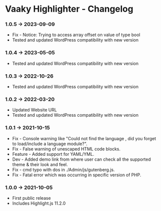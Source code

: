 # Vaaky Highlighter - Changelog

### 1.0.5 &#8594; 2023-09-09

- Fix - Notice: Trying to access array offset on value of type bool
- Tested and updated WordPress compatibility with new version

### 1.0.4 &#8594; 2023-05-05

- Tested and updated WordPress compatibility with new version

### 1.0.3 &#8594; 2022-10-26

- Tested and updated WordPress compatibility with new version

### 1.0.2 &#8594; 2022-03-20

- Updated Website URL
- Tested and updated WordPress compatibility with new version

### 1.0.1 &#8594; 2021-10-15

- Fix - Console warning like "Could not find the language <lang name>, did you forget to load/include a language module?".
- Fix - False warning of unescaped HTML code blocks.
- Feature - Added support for YAML/YML.
- Dev - Added demo link from where user can check all the supported theme & their look and feel.
- Fix - cmd typo with dos in ./Admin/js/gutenberg.js.
- Fix - Fatal error which was occurring in specific version of PHP.

### 1.0.0 &#8594; 2021-10-05

- First public release
- Includes Highlight.js 11.2.0